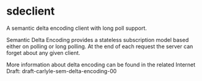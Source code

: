 sdeclient
=========

A semantic delta encoding client with long poll support.

Semantic Delta Encoding provides a stateless subscription model based either on polling or long polling. At the end of each request the server can forget about any given client.

More information about delta encoding can be found in the related Internet Draft: draft-carlyle-sem-delta-encoding-00
